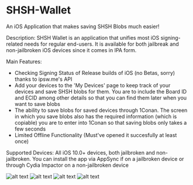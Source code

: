 # SHSH-Wallet
An iOS Application that makes saving SHSH Blobs much easier!

Description: SHSH Wallet is an application that unifies most iOS signing-related needs for regular end-users. It is available for both jailbreak and non-jailbroken iOS devices since it comes in IPA form.

Main Features:
* Checking Signing Status of Release builds of iOS (no Betas, sorry) thanks to ipsw.me's API
* Add your devices to the 'My Devices' page to keep track of your devices and save SHSH blobs for them. You are to include the Board ID and ECID among other details so that you can find them later when you want to save blobs
* The ability to save blobs for saved devices through 1Conan. The screen in which you save blobs also has the required information (which is copiable) you are to enter into 1Conan so that saving blobs only takes a few seconds
* Limited Offline Functionality (Must've opened it succesfully at least once)

Supported Devices: All iOS 10.0+ devices, both jailbroken and non-jailbroken. You can install the app via AppSync if on a jailbroken device or through Cydia Impactor on a non-jailbroken device

![alt text](https://raw.githubusercontent.com/KawaiiAurora/SHSH-Wallet/master/Screenshots/S1.jpeg)
![alt text](https://raw.githubusercontent.com/KawaiiAurora/SHSH-Wallet/master/Screenshots/S2.jpeg)
![alt text](https://raw.githubusercontent.com/KawaiiAurora/SHSH-Wallet/master/Screenshots/S3.jpeg)
![alt text](https://raw.githubusercontent.com/KawaiiAurora/SHSH-Wallet/master/Screenshots/S4.jpeg)
